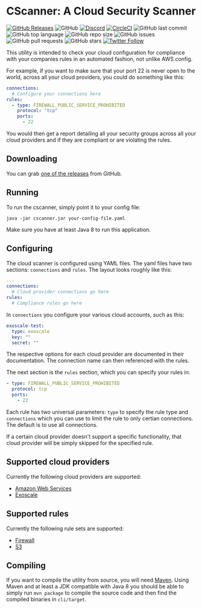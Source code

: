 # CScanner: A Cloud Security Scanner

[![GitHub Releases](https://img.shields.io/github/release/janoszen/cscanner.svg)](https://github.com/janoszen/cscanner/releases)
![GitHub](https://img.shields.io/github/license/janoszen/cscanner.svg)
[![Discord](https://img.shields.io/discord/413306353545773069.svg)](https://pasztor.at/discord)
[![CircleCI](https://img.shields.io/circleci/project/github/janoszen/cscanner.svg)](https://circleci.com/gh/janoszen/cscanner)
![GitHub last commit](https://img.shields.io/github/last-commit/janoszen/cscanner.svg)
![GitHub top language](https://img.shields.io/github/languages/top/janoszen/cscanner.svg)
![GitHub repo size](https://img.shields.io/github/repo-size/janoszen/cscanner.svg)
![GitHub issues](https://img.shields.io/github/issues/janoszen/cscanner.svg)
![GitHub pull requests](https://img.shields.io/github/issues-pr/janoszen/cscanner.svg)
![GitHub stars](https://img.shields.io/github/stars/janoszen/cscanner.svg?style=social)
[![Twitter Follow](https://img.shields.io/twitter/follow/janoszen.svg?style=social)](https://twitter.com/janoszen)

This utility is intended to check your cloud configuration for compliance with your companies rules in an automated
fashion, not unlike AWS config.

For example, if you want to make sure that your port 22 is never open to the world, across all your cloud providers,
you could do something like this:

```yaml
connections:
  # Configure your connections here
rules:
  - type: FIREWALL_PUBLIC_SERVICE_PROHIBITED
    protocol: "tcp"
    ports:
      - 22
```

You would then get a report detailing all your security groups across all your cloud providers and if they
are compliant or are violating the rules.

## Downloading

You can grab [one of the releases](https://github.com/janoszen/cscanner/releases) from GitHub.

## Running

To run the cscanner, simply point it to your config file:

```
java -jar cscanner.jar your-config-file.yaml
```

Make sure you have at least Java 8 to run this application.

## Configuring

The cloud scanner is configured using YAML files. The yaml files have two sections: `connections` and `rules`. The
layout looks roughly like this:

```yaml
---
connections:
  # Cloud provider connections go here
rules:
  # Compliance rules go here
```

In `connections` you configure your various cloud accounts, such as this:

```yaml
exoscale-test:
  type: exoscale
  key: ""
  secret: ""
```

The respective options for each cloud provider are documented in their documentation. The connection name can then 
referenced with the rules.

The next section is the `rules` section, which you can specify your rules in:

```yaml
- type: FIREWALL_PUBLIC_SERVICE_PROHIBITED
  protocol: tcp
  ports:
    - 22
```

Each rule has two universal parameters: `type` to specify the rule type and `connections` which you can use to
limit the rule to only certian connections. The default is to use all connections.

If a certain cloud provider doesn't support a specific functionality, that cloud provider will be simply skipped for
the specified rule.

## Supported cloud providers

Currently the following cloud providers are supported:

- [Amazon Web Services](clouds/aws.md)
- [Exoscale](clouds/exoscale.md)

## Supported rules

Currently the following rule sets are supported:

- [Firewall](rules/firewall.md)
- [S3](rules/s3.md)

## Compiling

If you want to compile the utility from source, you will need [Maven](https://maven.org). Using Maven and at least
a JDK compatible with Java 8 you should be able to simply run `mvn package` to compile the source code and then find
the compiled binaries in `cli/target`.

